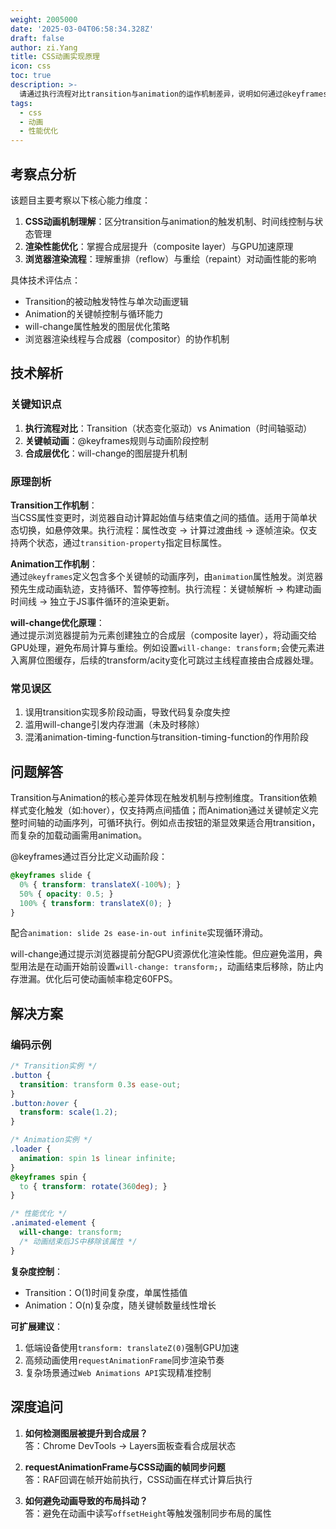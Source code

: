 ```yaml
---
weight: 2005000
date: '2025-03-04T06:58:34.328Z'
draft: false
author: zi.Yang
title: CSS动画实现原理
icon: css
toc: true
description: >-
  请通过执行流程对比transition与animation的运作机制差异，说明如何通过@keyframes定义复杂动画序列，并解释will-change属性在动画性能优化中的作用原理。
tags:
  - css
  - 动画
  - 性能优化
---
```


## 考察点分析

该题目主要考察以下核心能力维度：

1. **CSS动画机制理解**：区分transition与animation的触发机制、时间线控制与状态管理
2. **渲染性能优化**：掌握合成层提升（composite layer）与GPU加速原理
3. **浏览器渲染流程**：理解重排（reflow）与重绘（repaint）对动画性能的影响

具体技术评估点：

- Transition的被动触发特性与单次动画逻辑
- Animation的关键帧控制与循环能力
- will-change属性触发的图层优化策略
- 浏览器渲染线程与合成器（compositor）的协作机制

## 技术解析

### 关键知识点

1. **执行流程对比**：Transition（状态变化驱动）vs Animation（时间轴驱动）
2. **关键帧动画**：@keyframes规则与动画阶段控制
3. **合成层优化**：will-change的图层提升机制

### 原理剖析

**Transition工作机制**：  
当CSS属性变更时，浏览器自动计算起始值与结束值之间的插值。适用于简单状态切换，如悬停效果。执行流程：属性改变 → 计算过渡曲线 → 逐帧渲染。仅支持两个状态，通过`transition-property`指定目标属性。

**Animation工作机制**：  
通过`@keyframes`定义包含多个关键帧的动画序列，由`animation`属性触发。浏览器预先生成动画轨迹，支持循环、暂停等控制。执行流程：关键帧解析 → 构建动画时间线 → 独立于JS事件循环的渲染更新。

**will-change优化原理**：  
通过提示浏览器提前为元素创建独立的合成层（composite layer），将动画交给GPU处理，避免布局计算与重绘。例如设置`will-change: transform;`会使元素进入离屏位图缓存，后续的transform/acity变化可跳过主线程直接由合成器处理。

### 常见误区

1. 误用transition实现多阶段动画，导致代码复杂度失控
2. 滥用will-change引发内存泄漏（未及时移除）
3. 混淆animation-timing-function与transition-timing-function的作用阶段

## 问题解答

Transition与Animation的核心差异体现在触发机制与控制维度。Transition依赖样式变化触发（如:hover），仅支持两点间插值；而Animation通过关键帧定义完整时间轴的动画序列，可循环执行。例如点击按钮的渐显效果适合用transition，而复杂的加载动画需用animation。

@keyframes通过百分比定义动画阶段：

```css
@keyframes slide {
  0% { transform: translateX(-100%); }
  50% { opacity: 0.5; }
  100% { transform: translateX(0); }
}
```

配合`animation: slide 2s ease-in-out infinite`实现循环滑动。

will-change通过提示浏览器提前分配GPU资源优化渲染性能。但应避免滥用，典型用法是在动画开始前设置`will-change: transform;`，动画结束后移除，防止内存泄漏。优化后可使动画帧率稳定60FPS。

## 解决方案

### 编码示例

```css
/* Transition实例 */
.button {
  transition: transform 0.3s ease-out;
}
.button:hover {
  transform: scale(1.2);
}

/* Animation实例 */
.loader {
  animation: spin 1s linear infinite;
}
@keyframes spin {
  to { transform: rotate(360deg); }
}

/* 性能优化 */
.animated-element {
  will-change: transform;
  /* 动画结束后JS中移除该属性 */
}
```

**复杂度控制**：  

- Transition：O(1)时间复杂度，单属性插值  
- Animation：O(n)复杂度，随关键帧数量线性增长  

**可扩展建议**：  

1. 低端设备使用`transform: translateZ(0)`强制GPU加速  
2. 高频动画使用`requestAnimationFrame`同步渲染节奏  
3. 复杂场景通过`Web Animations API`实现精准控制

## 深度追问

1. **如何检测图层被提升到合成层？**  
答：Chrome DevTools → Layers面板查看合成层状态

2. **requestAnimationFrame与CSS动画的帧同步问题**  
答：RAF回调在帧开始前执行，CSS动画在样式计算后执行

3. **如何避免动画导致的布局抖动？**  
答：避免在动画中读写`offsetHeight`等触发强制同步布局的属性
